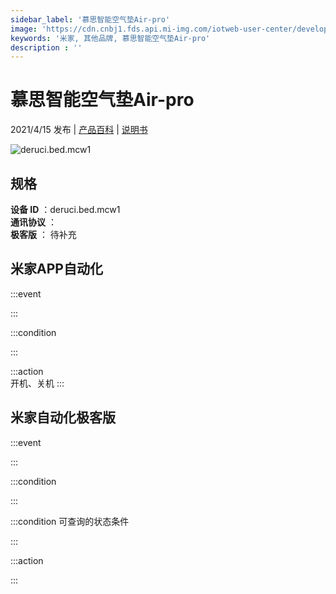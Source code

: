 ```yaml
---
sidebar_label: '慕思智能空气垫Air-pro'
image: 'https://cdn.cnbj1.fds.api.mi-img.com/iotweb-user-center/developer_1679047904126J8SZumoX.png?GalaxyAccessKeyId=AKVGLQWBOVIRQ3XLEW&Expires=9223372036854775807&Signature=q3UG1VcyebMCPQOhIJXhPqvxeHo='
keywords: '米家, 其他品牌, 慕思智能空气垫Air-pro'
description : ''
---
```

# 慕思智能空气垫Air-pro

2021/4/15 发布 | [产品百科](https://home.mi.com/webapp/content/baike/product/index.html?model=deruci.bed.mcw1/) | [说明书](https://home.mi.com/views/introduction.html?model=deruci.bed.mcw1&region=cn)

![deruci.bed.mcw1](https://cdn.cnbj1.fds.api.mi-img.com/iotweb-user-center/developer_1679047904126J8SZumoX.png?GalaxyAccessKeyId=AKVGLQWBOVIRQ3XLEW&Expires=9223372036854775807&Signature=q3UG1VcyebMCPQOhIJXhPqvxeHo=)

## 规格  
> 
**设备 ID** ：deruci.bed.mcw1  
**通讯协议** ：  
**极客版**  ： 待补充 


## 米家APP自动化  

:::event  

:::

:::condition  

:::

:::action   
开机、关机
:::

## 米家自动化极客版  

:::event  

:::

:::condition  

:::

:::condition 可查询的状态条件  

:::

:::action  

:::

        
